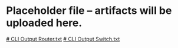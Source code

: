 # Placeholder file – artifacts will be uploaded here.
[# CLI Output Router.txt](https://github.com/user-attachments/files/20965558/CLI.Output.Router.txt)
[# CLI Output Switch.txt](https://github.com/user-attachments/files/20965559/CLI.Output.Switch.txt)
